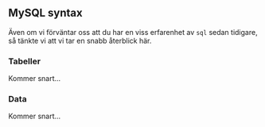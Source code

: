 ## MySQL syntax

Även om vi förväntar oss att du har en viss erfarenhet av `sql` sedan tidigare, så tänkte vi att vi tar en snabb återblick här.

### Tabeller

Kommer snart...

### Data

Kommer snart...